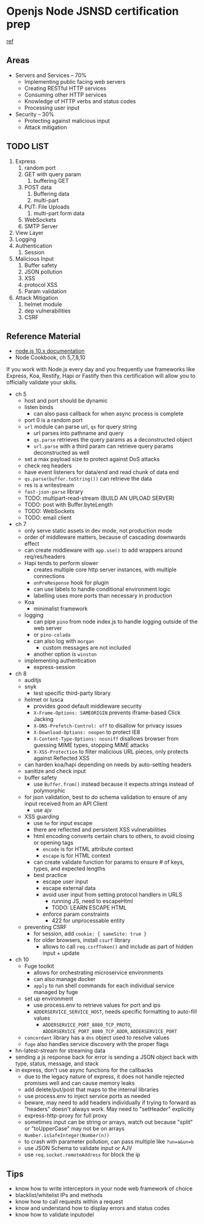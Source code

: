 # Openjs Node JSNSD certification prep
[ref](https://docs.linuxfoundation.org/tc-docs/certification/lf-candidate-handbook)

## Areas
- Servers and Services – 70%
  - Implementing public facing web servers
  - Creating RESTful HTTP services
  - Consuming other HTTP services
  - Knowledge of HTTP verbs and status codes
  - Processing user input
- Security – 30%
  - Protecting against malicious input
  - Attack mitigation

## TODO LIST
1. Express
   1. random port
   2. GET with query param
      1. buffering GET
   3. POST data
      1. Buffering data
      2. multi-part
   4. PUT: File Uploads
      1. multi-part form data
   5. WebSockets
   6. SMTP Server
2. View Layer
3. Logging
4. Authentication
   1. Session
5. Malicious Input
   1. Buffer safety
   2. JSON pollution
   3. XSS
   4. protocol XSS
   5. Param validation
7. Attack Mitigation
   1. helmet module
   2. dep vulnerabilities
   3. CSRF


## Reference Material
- [node.js 10.x documentation](https://nodejs.org/dist/latest-v10.x/docs/api/)
- Node Cookbook, ch 5,7,8,10

If you work with Node.js every day and you frequently use frameworks like Express, Koa, Restify, Hapi or Fastify then this certification will allow you to officially validate your skills.

- ch 5
  - host and port should be dynamic
  - listen binds
    - can also pass callback for when async process is complete
  - port 0 is a random port
  - `url` module can parse url, `qs` for query string
    - url parses into pathname and query
    - `qs.parse` retrieves the query params as a deconstructed object
    - `url.parse` with a third param can retrieve query params deconstructed as well
  - set a max payload size to protect against DoS attacks
  - check req headers
  - have event listeners for data/end and read chunk of data end
  - `qs.parse(buffer.toString())` can retrieve the data
  - res is a writestream
  - `fast-json-parse` library
  - TODO: multipart-read-stream (BUILD AN UPLOAD SERVER)
  - TODO: post with Buffer.byteLength
  - TODO: WebSockets
  - TODO: email client
- ch 7
  - only serve static assets in dev mode, not production mode
  - order of middleware matters, because of cascading downwards effect
  - can create middleware with `app.use()` to add wrappers around req/res/headers
  - Hapi tends to perform slower
    - creates multiple core http server instances, with multiple connections
    - `onPreResponse` hook for plugin
    - can use labels to handle conditional environment logic
    - labelling uses more ports than necessary in production
  - Koa
    - minimalist framework
  - logging 
    - can pipe `pino` from node index.js to handle logging outside of the web server
    - or `pino-colada`
    - can also log with `morgan`
      - custom messages are not included
    - another option is `winston`
  - implementing authentication
    - express-session
- ch 8
  - auditjs
  - snyk
    - test specific third-party library
  - helmet or lusca
    - provides good default middleware security
    - `X-Frame-Options: SAMEORIGIN` prevents iframe-based Click Jacking
    - `X-DNS-Prefetch-Control: off` to disallow for privacy issues
    - `X-Download-Options: noopen` to protect IE8
    - `X-Content-Type-Options: nosniff` disallows browser from guessing MIME types, stopping MIME attacks
    - `X-XSS-Protection` to filter malicious URL pieces, only protects against Reflected XSS
  - can harden koa/hapi depending on needs by auto-setting headers
  - sanitize and check input
  - buffer safety
    - use `Buffer.from()` instead because it expects strings instead of polymorphic
  - for json validation, best to do schema validation to ensure of any input received from an API Client
    - use ajv
  - XSS guarding
    - use `he` for input escape
    - there are reflected and persistent XSS vulnerabilities
    - html encoding converts certain chars to others, to avoid closing or opening tags
      - `encode` is for HTML attribute context
      - `escape` is for HTML context
    - can create validate function for params to ensure # of keys, types, and expected lengths
    - best practice
      - escape user input
      - escape external data
      - avoid user input from setting protocol handlers in URLS
        - running JS, need to escapeHtml
        - TODO: LEARN ESCAPE HTML
      - enforce param constraints
        - 422 for unprocessable entity
  - preventing CSRF
    - for session, add `cookie: { sameSite: true }`
    - for older browsers, install `csurf` library
      - allows to call `req.csrfToken()` and include as part of hidden input + update
- ch 10
  - Fuge toolkit
    - allows for orchestrating microservice environments
    - can also manage docker
    - `apply` to run shell commands for each individual service managed by fuge
  - set up environment
    - use process.env to retrieve values for port and ips
    - `ADDERSERVICE_SERVICE_HOST`, needs specific formatting to auto-fill values
      - `ADDERSERVICE_PORT_8080_TCP_PROTO`, `ADDERSERVICE_PORT_8080_TCP_ADDR`, `ADDERSERVICE_PORT`
  - `concordant` library has a `dns` object used to resolve values
  - `fuge` also handles service discovery with the proper flags
- hn-latest-stream for streaming data
- sending a js response back for error is sending a JSON object back with type, status, message, and stack
- in express, don't use async functions for the callbacks
  - due to the legacy nature of express, it does not handle rejected promises well and can cause memory leaks
  - add delete/put/post that maps to the internal libraries
  - use process.env to inject service ports as needed
  - beware, may need to add headers individually if trying to forward as "headers" doesn't always work. May need to "setHeader" explicitly
  - express-http-proxy for full proxy
  - sometimes input can be string or arrays, watch out because "split" or "toUpperCase" may not be on arrays
  - `Number.isSafeInteger(Number(n))`
  - to crash with parameter pollution, can pass multiple like `?un=a&un=b`
  - use JSON Schema to validate input or AJV
  - use `req.socket.remoteAddress` for block the ip

## Tips
- know how to write interceptors in your node web framework of choice
- blacklist/whitelist IPs and methods
- know how to call requests within a request
- know and understand how to display errors and status codes
- know how to validate inputodel